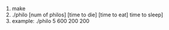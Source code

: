 1. make
2. ./philo [num of philos] [time to die] [time to eat] time to sleep]
3. example: ./philo 5 600 200 200
   

